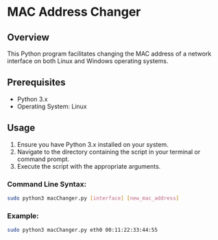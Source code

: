 # MAC Address Changer

## Overview
This Python program facilitates changing the MAC address of a network interface on both Linux and Windows operating systems.

## Prerequisites
- Python 3.x
- Operating System: Linux

## Usage
1. Ensure you have Python 3.x installed on your system.
2. Navigate to the directory containing the script in your terminal or command prompt.
3. Execute the script with the appropriate arguments.

### Command Line Syntax:
```bash
sudo python3 macChanger.py [interface] [new_mac_address]
```

### Example:
```bash
sudo python3 macChanger.py eth0 00:11:22:33:44:55
